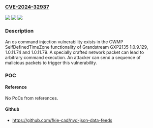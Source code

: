 ### [CVE-2024-32937](https://cve.mitre.org/cgi-bin/cvename.cgi?name=CVE-2024-32937)
![](https://img.shields.io/static/v1?label=Product&message=GXP2135&color=blue)
![](https://img.shields.io/static/v1?label=Version&message=%3D%201.0.11.74%20&color=brighgreen)
![](https://img.shields.io/static/v1?label=Vulnerability&message=CWE-78%3A%20Improper%20Neutralization%20of%20Special%20Elements%20used%20in%20an%20OS%20Command%20('OS%20Command%20Injection')&color=brighgreen)

### Description

An os command injection vulnerability exists in the CWMP SelfDefinedTimeZone functionality of Grandstream GXP2135 1.0.9.129, 1.0.11.74 and 1.0.11.79. A specially crafted network packet can lead to arbitrary command execution. An attacker can send a sequence of malicious packets to trigger this vulnerability.

### POC

#### Reference
No PoCs from references.

#### Github
- https://github.com/fkie-cad/nvd-json-data-feeds

